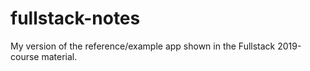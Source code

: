 # fullstack-notes

My version of the reference/example app shown in the Fullstack 2019-course material.
